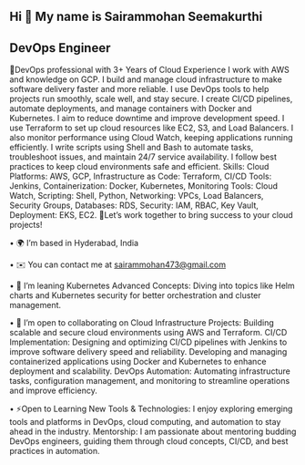 ## Hi 👋 My name is Sairammohan Seemakurthi

## DevOps Engineer

🚀DevOps professional with 3+ Years of Cloud Experience I work with AWS and knowledge on GCP.
I build and manage cloud infrastructure to make software delivery faster and more reliable. I use DevOps tools to help projects run smoothly, scale well, and stay secure. I create CI/CD pipelines, automate deployments, and manage containers with Docker and Kubernetes. I aim to reduce downtime and improve development speed. I use Terraform to set up cloud resources like EC2, S3, and Load Balancers. I also monitor performance using Cloud Watch, keeping applications running efficiently. I write scripts using Shell and Bash to automate tasks, troubleshoot issues, and maintain 24/7 service availability. I follow best practices to keep cloud environments safe and efficient. Skills: Cloud Platforms: AWS, GCP, Infrastructure as Code: Terraform, CI/CD Tools: Jenkins, Containerization: Docker, Kubernetes, Monitoring Tools: Cloud Watch, Scripting: Shell, Python, Networking: VPCs, Load Balancers, Security Groups, Databases: RDS, Security: IAM, RBAC, Key Vault, Deployment: EKS, EC2. 🌟Let’s work together to bring success to your cloud projects!

•	🌍 I’m based in Hyderabad, India

•	✉️ You can contact me at sairammohan473@gmail.com

•	🧠 I’m leaning Kubernetes Advanced Concepts: Diving into topics like Helm charts and Kubernetes security for better orchestration and cluster management.

•	🤝 I’m open to collaborating on Cloud Infrastructure Projects: Building scalable and secure cloud environments using AWS and Terraform. CI/CD Implementation: Designing and optimizing CI/CD pipelines with Jenkins to improve software delivery speed and reliability. Developing and managing containerized applications using Docker and Kubernetes to enhance deployment and scalability. DevOps Automation: Automating infrastructure tasks, configuration management, and monitoring to streamline operations and improve efficiency.

•	⚡Open to Learning New Tools & Technologies: I enjoy exploring emerging tools and platforms in DevOps, cloud computing, and automation to stay ahead in the industry. Mentorship: I am passionate about mentoring budding DevOps engineers, guiding them through cloud concepts, CI/CD, and best practices in automation.
